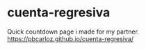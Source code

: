 # cuenta-regresiva
Quick countdown page i made for my partner.
https://pbcarloz.github.io/cuenta-regresiva/
